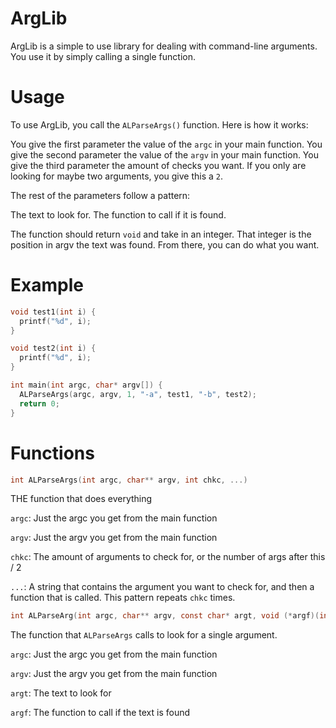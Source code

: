 # ArgLib

ArgLib is a simple to use library for dealing with command-line arguments. You use it by simply calling a single function.

# Usage

To use ArgLib, you call the `ALParseArgs()` function. Here is how it works:

You give the first parameter the value of the `argc` in your main function.
You give the second parameter the value of the `argv` in your main function.
You give the third parameter the amount of checks you want. If you only are looking for maybe two arguments, you give this a `2`.

The rest of the parameters follow a pattern:

The text to look for.
The function to call if it is found.

The function should return `void` and take in an integer. That integer is the position in argv the text was found. From there, you can do what you want.

# Example

```c
void test1(int i) {
  printf("%d", i);
}

void test2(int i) {
  printf("%d", i);
}

int main(int argc, char* argv[]) {
  ALParseArgs(argc, argv, 1, "-a", test1, "-b", test2);
  return 0;
}
```

# Functions

```c
int ALParseArgs(int argc, char** argv, int chkc, ...)
```

THE function that does everything

`argc`: Just the argc you get from the main function

`argv`: Just the argv you get from the main function

`chkc`: The amount of arguments to check for, or the number of args after this / 2

`...`:  A string that contains the argument you want to check for, and then a function that is called. This pattern repeats `chkc` times.


```c
int ALParseArg(int argc, char** argv, const char* argt, void (*argf)(int))
```

The function that `ALParseArgs` calls to look for a single argument.

`argc`: Just the argc you get from the main function

`argv`: Just the argv you get from the main function

`argt`: The text to look for

`argf`: The function to call if the text is found
